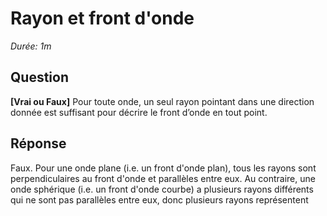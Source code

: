 # Rayon et front d'onde

*Durée: 1m*

## Question

**[Vrai ou Faux]** Pour toute onde, un seul rayon pointant dans une direction donnée est suffisant pour décrire le front d’onde en tout point.

## Réponse

Faux. Pour une onde plane (i.e. un front d'onde plan), tous les rayons sont perpendiculaires au front d'onde et parallèles entre eux.  Au contraire, une onde sphérique (i.e. un front d'onde courbe) a plusieurs rayons différents qui ne sont pas parallèles entre eux, donc plusieurs rayons représentent 

